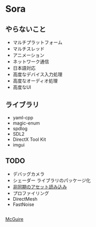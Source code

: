 # Sora



## やらないこと
- マルチプラットフォーム
- マルチスレッド
- アニメーション
- ネットワーク通信
- 日本語対応
- 高度なデバイス入力処理
- 高度なオーディオ処理
- 高度なUI



## ライブラリ
- yaml-cpp
- magic-enum
- spdlog
- SDL2
- DirectX Tool Kit
- imgui



## TODO
- デバッグカメラ
- シェーダー ライブラリのパッケージ化
- [非同期のアセット読み込み](https://learn.microsoft.com/ja-jp/windows/uwp/gaming/load-a-game-asset)
- プロファイリング
- DirectMesh
- FastNoise


## 
[McGuire](https://casual-effects.com/data/)